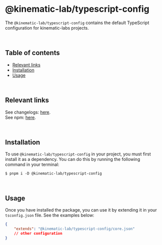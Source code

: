 # @kinematic-lab/typescript-config <!-- omit in toc -->

The `@kinematic-lab/typescript-config` contains the default TypeScript configuration for kinematic-labs projects.

<br />

## Table of contents <!-- omit in toc -->

-   [Relevant links](#relevant-links)
-   [Installation](#installation)
-   [Usage](#usage)

<br />

## Relevant links

See changelogs: [here](https://github.com/kinematic-lab/core/blob/main/packages/typescript-config/CHANGELOG.md).<br />
See npm: [here](https://www.npmjs.com/package/@kinematic-lab/typescript-config).

<br />

## Installation

To use `@kinematic-lab/typescript-config` in your project, you must first install it as a dependency. You can do this by running the following command in your terminal:

```shell
$ pnpm i -D @kinematic-lab/typescript-config
```

<br />

## Usage

Once you have installed the package, you can use it by extending it in your `tsconfig.json` file. See the examples below:

```json
{
	"extends": "@kinematic-lab/typescript-config/core.json"
	// other configuration
}
```
